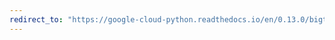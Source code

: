 ```yaml
---
redirect_to: "https://google-cloud-python.readthedocs.io/en/0.13.0/bigtable-cluster-api.html"
---
```

